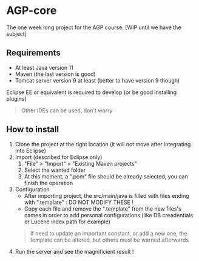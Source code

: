 # AGP-core

The one week long project for the AGP course. [WIP until we have the subject]

## Requirements

- At least Java version 11
- Maven (the last version is good)
- Tomcat server version 9 at least (better to have version 9 though)

Eclipse EE or equivalent is required to develop (or be good installing plugins)
> Other IDEs can be used, don't worry

## How to install

1. Clone the project at the right location (it will not move after integrating into Eclipse)
2. Import (described for Eclipse only)
    1. "File" > "Import" > "Existing Maven projects"
    2. Select the wanted folder
    3. At this moment, a ".pom" file should be already selected, you can finish the operation
3. Configuration
    - After importing project, the src/main/java is filled with files ending with ".template" : DO NOT MODIFY THESE !
    - Copy each file and remove the ".template" from the new files's names in order to add personal configurations (like DB creadentials or Lucene index path for example)
    > If need to update an important constant, or add a new one, the template can be altered, but others must be warned afterwards
4. Run the server and see the magnificient result !

